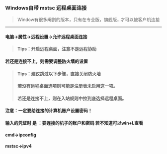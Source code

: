 ### Windows自带 mstsc 远程桌面连接

> Window有很多阉割的版本，只有在专业版，旗舰版...才可以被客户机连接

---

#### 电脑-&gt;属性-&gt;远程设置-&gt;允许远程桌面连接

> #### Tips：开启远程桌面，注意不是远程协助

#### 若还是连接不上，则需要调整防火墙的设置

> #### Tips：建议跳过以下步骤，直接关闭防火墙
>
> #### 若没有远程桌面选项则可能是注册表未启用这一项。
>
> #### 若还是连接不上，则在入站规则中拉到底选择远程桌面。

#### 注意：一定要给连接的计算机账户设置密码！

#### 输入的凭证时 是 ：要连接的机子的账户和密码  若不知道可以win+L查看

#### 

#### cmd-&gt;ipconfig

#### mstsc-&gt;ipv4



